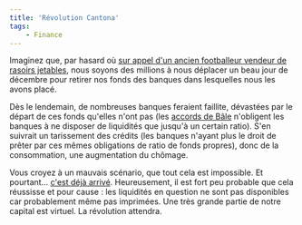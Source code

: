 ```yaml
---
title: 'Révolution Cantona'
tags:
    - Finance
---
```


Imaginez que, par hasard où [sur appel d'un ancien footballeur vendeur de rasoirs jetables](https://www.bakchich.info/france/2010/10/12/la-cantona-revolution-58811 "Appel à la révolution d'Eric Cantona sur Bakchich.info"), nous soyons des millions à nous déplacer un beau jour de décembre pour retirer nos fonds des banques dans lesquelles nous les avons placé.

<!-- more -->

Dès le lendemain, de nombreuses banques feraient faillite, dévastées par le départ de ces fonds qu'elles n'ont pas (les [accords de Bâle](https://fr.wikipedia.org/wiki/B%C3%A2le_II#Pilier_I_:_l.27exigence_de_fonds_propres 'Exigence de Fonds Propres dans les accords de Bâle II - Wikipedia') n'obligent les banques à ne disposer de liquidités que jusqu'à un certain ratio). S'en suivrait un tarissement des crédits (les banques n'ayant plus le droit de prêter par ces mêmes obligations de ratio de fonds propres), donc de la consommation, une augmentation du chômage.

Vous croyez à un mauvais scénario, que tout cela est impossible. Et pourtant… [c'est déjà arrivé](https://fr.wikipedia.org/wiki/Krach_de_1929 'Article sur le Krach de 1929 sur Wikipédia'). Heureusement, il est fort peu probable que cela réussisse et pour cause : les liquidités en question ne sont pas disponibles car probablement même pas imprimées. Une très grande partie de notre capital est virtuel. La révolution attendra.
